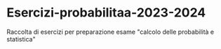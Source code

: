 # Esercizi-probabilitaa-2023-2024
Raccolta di esercizi per preparazione esame "calcolo delle probabilità e statistica"

